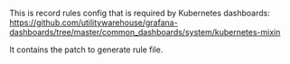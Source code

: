 This is record rules config that is required by Kubernetes dashboards:
https://github.com/utilitywarehouse/grafana-dashboards/tree/master/common_dashboards/system/kubernetes-mixin

It contains the patch to generate rule file.
